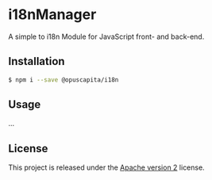 # i18nManager

A simple to i18n Module for JavaScript front- and back-end.

## Installation

```bash
$ npm i --save @opuscapita/i18n
```

## Usage
...

## License

This project is released under the [Apache version 2](LICENSE) license.
